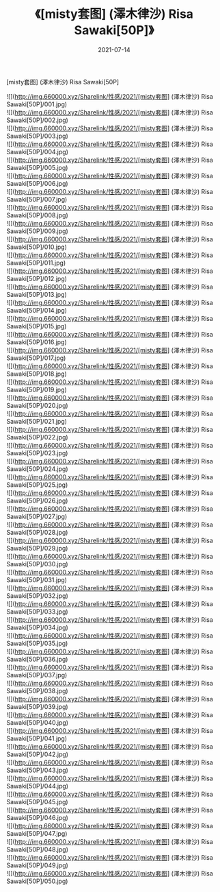 ﻿---
layout: post
title:  《[misty套图] (澤木律沙) Risa Sawaki[50P]》
date:   2021-07-14
img: http://img.660000.xyz/Sharelink/性感/2021/[misty套图] (澤木律沙) Risa Sawaki[50P]/000.jpg
categories: [美女, 清纯, 唯美]
---

[misty套图] (澤木律沙) Risa Sawaki[50P]

  ![](http://img.660000.xyz/Sharelink/性感/2021/[misty套图] (澤木律沙) Risa Sawaki[50P]/001.jpg) <br> ![](http://img.660000.xyz/Sharelink/性感/2021/[misty套图] (澤木律沙) Risa Sawaki[50P]/002.jpg) <br> ![](http://img.660000.xyz/Sharelink/性感/2021/[misty套图] (澤木律沙) Risa Sawaki[50P]/003.jpg) <br> ![](http://img.660000.xyz/Sharelink/性感/2021/[misty套图] (澤木律沙) Risa Sawaki[50P]/004.jpg) <br> ![](http://img.660000.xyz/Sharelink/性感/2021/[misty套图] (澤木律沙) Risa Sawaki[50P]/005.jpg) <br> ![](http://img.660000.xyz/Sharelink/性感/2021/[misty套图] (澤木律沙) Risa Sawaki[50P]/006.jpg) <br> ![](http://img.660000.xyz/Sharelink/性感/2021/[misty套图] (澤木律沙) Risa Sawaki[50P]/007.jpg) <br> ![](http://img.660000.xyz/Sharelink/性感/2021/[misty套图] (澤木律沙) Risa Sawaki[50P]/008.jpg) <br> ![](http://img.660000.xyz/Sharelink/性感/2021/[misty套图] (澤木律沙) Risa Sawaki[50P]/009.jpg) <br> ![](http://img.660000.xyz/Sharelink/性感/2021/[misty套图] (澤木律沙) Risa Sawaki[50P]/010.jpg) <br> ![](http://img.660000.xyz/Sharelink/性感/2021/[misty套图] (澤木律沙) Risa Sawaki[50P]/011.jpg) <br> ![](http://img.660000.xyz/Sharelink/性感/2021/[misty套图] (澤木律沙) Risa Sawaki[50P]/012.jpg) <br> ![](http://img.660000.xyz/Sharelink/性感/2021/[misty套图] (澤木律沙) Risa Sawaki[50P]/013.jpg) <br> ![](http://img.660000.xyz/Sharelink/性感/2021/[misty套图] (澤木律沙) Risa Sawaki[50P]/014.jpg) <br> ![](http://img.660000.xyz/Sharelink/性感/2021/[misty套图] (澤木律沙) Risa Sawaki[50P]/015.jpg) <br> ![](http://img.660000.xyz/Sharelink/性感/2021/[misty套图] (澤木律沙) Risa Sawaki[50P]/016.jpg) <br> ![](http://img.660000.xyz/Sharelink/性感/2021/[misty套图] (澤木律沙) Risa Sawaki[50P]/017.jpg) <br> ![](http://img.660000.xyz/Sharelink/性感/2021/[misty套图] (澤木律沙) Risa Sawaki[50P]/018.jpg) <br> ![](http://img.660000.xyz/Sharelink/性感/2021/[misty套图] (澤木律沙) Risa Sawaki[50P]/019.jpg) <br> ![](http://img.660000.xyz/Sharelink/性感/2021/[misty套图] (澤木律沙) Risa Sawaki[50P]/020.jpg) <br> ![](http://img.660000.xyz/Sharelink/性感/2021/[misty套图] (澤木律沙) Risa Sawaki[50P]/021.jpg) <br> ![](http://img.660000.xyz/Sharelink/性感/2021/[misty套图] (澤木律沙) Risa Sawaki[50P]/022.jpg) <br> ![](http://img.660000.xyz/Sharelink/性感/2021/[misty套图] (澤木律沙) Risa Sawaki[50P]/023.jpg) <br> ![](http://img.660000.xyz/Sharelink/性感/2021/[misty套图] (澤木律沙) Risa Sawaki[50P]/024.jpg) <br> ![](http://img.660000.xyz/Sharelink/性感/2021/[misty套图] (澤木律沙) Risa Sawaki[50P]/025.jpg) <br> ![](http://img.660000.xyz/Sharelink/性感/2021/[misty套图] (澤木律沙) Risa Sawaki[50P]/026.jpg) <br> ![](http://img.660000.xyz/Sharelink/性感/2021/[misty套图] (澤木律沙) Risa Sawaki[50P]/027.jpg) <br> ![](http://img.660000.xyz/Sharelink/性感/2021/[misty套图] (澤木律沙) Risa Sawaki[50P]/028.jpg) <br> ![](http://img.660000.xyz/Sharelink/性感/2021/[misty套图] (澤木律沙) Risa Sawaki[50P]/029.jpg) <br> ![](http://img.660000.xyz/Sharelink/性感/2021/[misty套图] (澤木律沙) Risa Sawaki[50P]/030.jpg) <br> ![](http://img.660000.xyz/Sharelink/性感/2021/[misty套图] (澤木律沙) Risa Sawaki[50P]/031.jpg) <br> ![](http://img.660000.xyz/Sharelink/性感/2021/[misty套图] (澤木律沙) Risa Sawaki[50P]/032.jpg) <br> ![](http://img.660000.xyz/Sharelink/性感/2021/[misty套图] (澤木律沙) Risa Sawaki[50P]/033.jpg) <br> ![](http://img.660000.xyz/Sharelink/性感/2021/[misty套图] (澤木律沙) Risa Sawaki[50P]/034.jpg) <br> ![](http://img.660000.xyz/Sharelink/性感/2021/[misty套图] (澤木律沙) Risa Sawaki[50P]/035.jpg) <br> ![](http://img.660000.xyz/Sharelink/性感/2021/[misty套图] (澤木律沙) Risa Sawaki[50P]/036.jpg) <br> ![](http://img.660000.xyz/Sharelink/性感/2021/[misty套图] (澤木律沙) Risa Sawaki[50P]/037.jpg) <br> ![](http://img.660000.xyz/Sharelink/性感/2021/[misty套图] (澤木律沙) Risa Sawaki[50P]/038.jpg) <br> ![](http://img.660000.xyz/Sharelink/性感/2021/[misty套图] (澤木律沙) Risa Sawaki[50P]/039.jpg) <br> ![](http://img.660000.xyz/Sharelink/性感/2021/[misty套图] (澤木律沙) Risa Sawaki[50P]/040.jpg) <br> ![](http://img.660000.xyz/Sharelink/性感/2021/[misty套图] (澤木律沙) Risa Sawaki[50P]/041.jpg) <br> ![](http://img.660000.xyz/Sharelink/性感/2021/[misty套图] (澤木律沙) Risa Sawaki[50P]/042.jpg) <br> ![](http://img.660000.xyz/Sharelink/性感/2021/[misty套图] (澤木律沙) Risa Sawaki[50P]/043.jpg) <br> ![](http://img.660000.xyz/Sharelink/性感/2021/[misty套图] (澤木律沙) Risa Sawaki[50P]/044.jpg) <br> ![](http://img.660000.xyz/Sharelink/性感/2021/[misty套图] (澤木律沙) Risa Sawaki[50P]/045.jpg) <br> ![](http://img.660000.xyz/Sharelink/性感/2021/[misty套图] (澤木律沙) Risa Sawaki[50P]/046.jpg) <br> ![](http://img.660000.xyz/Sharelink/性感/2021/[misty套图] (澤木律沙) Risa Sawaki[50P]/047.jpg) <br> ![](http://img.660000.xyz/Sharelink/性感/2021/[misty套图] (澤木律沙) Risa Sawaki[50P]/048.jpg) <br> ![](http://img.660000.xyz/Sharelink/性感/2021/[misty套图] (澤木律沙) Risa Sawaki[50P]/049.jpg) <br> ![](http://img.660000.xyz/Sharelink/性感/2021/[misty套图] (澤木律沙) Risa Sawaki[50P]/050.jpg) <br>